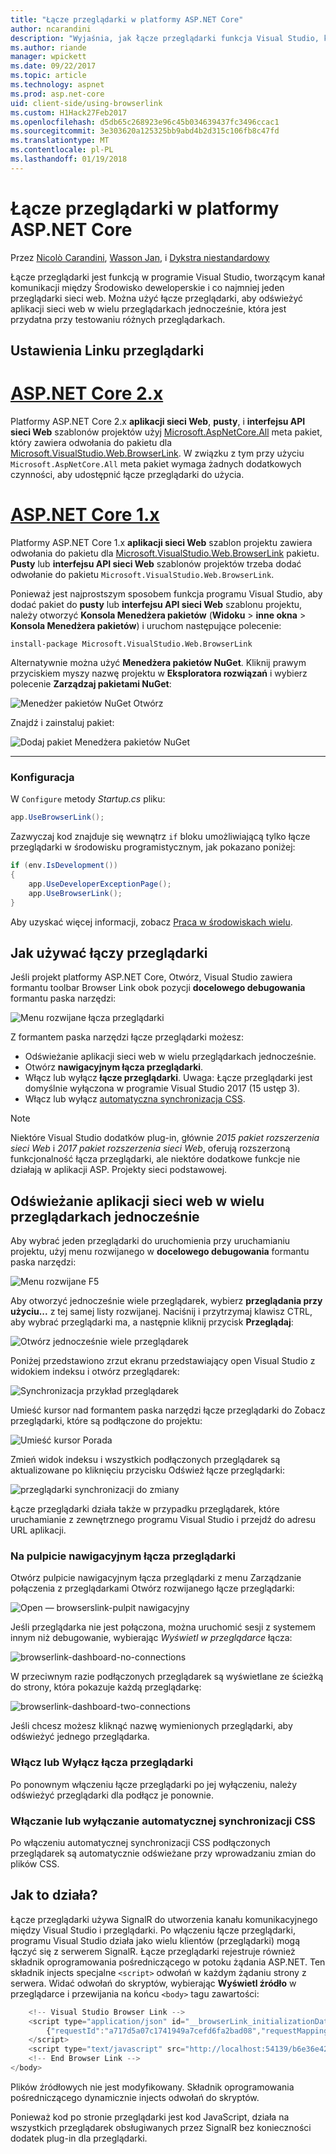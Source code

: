 ```yaml
---
title: "Łącze przeglądarki w platformy ASP.NET Core"
author: ncarandini
description: "Wyjaśnia, jak łącze przeglądarki funkcja Visual Studio, która łączy środowiska programistycznego z co najmniej jeden przeglądarki sieci web."
ms.author: riande
manager: wpickett
ms.date: 09/22/2017
ms.topic: article
ms.technology: aspnet
ms.prod: asp.net-core
uid: client-side/using-browserlink
ms.custom: H1Hack27Feb2017
ms.openlocfilehash: d5db65c268923e96c45b034639437fc3496ccac1
ms.sourcegitcommit: 3e303620a125325bb9abd4b2d315c106fb8c47fd
ms.translationtype: MT
ms.contentlocale: pl-PL
ms.lasthandoff: 01/19/2018
---
```

# <a name="browser-link-in-aspnet-core"></a>Łącze przeglądarki w platformy ASP.NET Core 

Przez [Nicolò Carandini](https://github.com/ncarandini), [Wasson Jan](https://github.com/MikeWasson), i [Dykstra niestandardowy](https://github.com/tdykstra)

Łącze przeglądarki jest funkcją w programie Visual Studio, tworzącym kanał komunikacji między Środowisko deweloperskie i co najmniej jeden przeglądarki sieci web. Można użyć łącze przeglądarki, aby odświeżyć aplikacji sieci web w wielu przeglądarkach jednocześnie, która jest przydatna przy testowaniu różnych przeglądarkach.

## <a name="browser-link-setup"></a>Ustawienia Linku przeglądarki

# <a name="aspnet-core-2xtabaspnetcore2x"></a>[ASP.NET Core 2.x](#tab/aspnetcore2x)

Platformy ASP.NET Core 2.x **aplikacji sieci Web**, **pusty**, i **interfejsu API sieci Web** szablonów projektów użyj [Microsoft.AspNetCore.All](https://www.nuget.org/packages/Microsoft.AspNetCore.All/) meta pakiet, który zawiera odwołania do pakietu dla [Microsoft.VisualStudio.Web.BrowserLink](https://www.nuget.org/packages/Microsoft.VisualStudio.Web.BrowserLink/). W związku z tym przy użyciu `Microsoft.AspNetCore.All` meta pakiet wymaga żadnych dodatkowych czynności, aby udostępnić łącze przeglądarki do użycia.

# <a name="aspnet-core-1xtabaspnetcore1x"></a>[ASP.NET Core 1.x](#tab/aspnetcore1x)

Platformy ASP.NET Core 1.x **aplikacji sieci Web** szablon projektu zawiera odwołania do pakietu dla [Microsoft.VisualStudio.Web.BrowserLink](https://www.nuget.org/packages/Microsoft.VisualStudio.Web.BrowserLink/) pakietu. **Pusty** lub **interfejsu API sieci Web** szablonów projektów trzeba dodać odwołanie do pakietu `Microsoft.VisualStudio.Web.BrowserLink`.

Ponieważ jest najprostszym sposobem funkcja programu Visual Studio, aby dodać pakiet do **pusty** lub **interfejsu API sieci Web** szablonu projektu, należy otworzyć **Konsola Menedżera pakietów** (**Widoku** > **inne okna** > **Konsola Menedżera pakietów**) i uruchom następujące polecenie:

```console
install-package Microsoft.VisualStudio.Web.BrowserLink
```

Alternatywnie można użyć **Menedżera pakietów NuGet**. Kliknij prawym przyciskiem myszy nazwę projektu w **Eksploratora rozwiązań** i wybierz polecenie **Zarządzaj pakietami NuGet**:

![Menedżer pakietów NuGet Otwórz](using-browserlink/_static/open-nuget-package-manager.png)

Znajdź i zainstaluj pakiet:

![Dodaj pakiet Menedżera pakietów NuGet](using-browserlink/_static/add-package-with-nuget-package-manager.png)

---

### <a name="configuration"></a>Konfiguracja

W `Configure` metody *Startup.cs* pliku:

```csharp
app.UseBrowserLink();
```

Zazwyczaj kod znajduje się wewnątrz `if` bloku umożliwiającą tylko łącze przeglądarki w środowisku programistycznym, jak pokazano poniżej:

```csharp
if (env.IsDevelopment())
{
    app.UseDeveloperExceptionPage();
    app.UseBrowserLink();
}
```

Aby uzyskać więcej informacji, zobacz [Praca w środowiskach wielu](xref:fundamentals/environments).

## <a name="how-to-use-browser-link"></a>Jak używać łączy przeglądarki

Jeśli projekt platformy ASP.NET Core, Otwórz, Visual Studio zawiera formantu toolbar Browser Link obok pozycji **docelowego debugowania** formantu paska narzędzi:

![Menu rozwijane łącza przeglądarki](using-browserlink/_static/browserLink-dropdown-menu.png)

Z formantem paska narzędzi łącze przeglądarki możesz:

* Odświeżanie aplikacji sieci web w wielu przeglądarkach jednocześnie.
* Otwórz **nawigacyjnym łącza przeglądarki**.
* Włącz lub wyłącz **łącze przeglądarki**. Uwaga: Łącze przeglądarki jest domyślnie wyłączona w programie Visual Studio 2017 (15 ustęp 3).
* Włącz lub wyłącz [automatyczna synchronizacja CSS](#enable-or-disable-css-auto-sync).

> [!NOTE]
> Niektóre Visual Studio dodatków plug-in, głównie *2015 pakiet rozszerzenia sieci Web* i *2017 pakiet rozszerzenia sieci Web*, oferują rozszerzoną funkcjonalność łącza przeglądarki, ale niektóre dodatkowe funkcje nie działają w aplikacji ASP. Projekty sieci podstawowej.

## <a name="refresh-the-web-application-in-several-browsers-at-once"></a>Odświeżanie aplikacji sieci web w wielu przeglądarkach jednocześnie

Aby wybrać jeden przeglądarki do uruchomienia przy uruchamianiu projektu, użyj menu rozwijanego w **docelowego debugowania** formantu paska narzędzi:

![Menu rozwijane F5](using-browserlink/_static/debug-target-dropdown-menu.png)

Aby otworzyć jednocześnie wiele przeglądarek, wybierz **przeglądania przy użyciu...**  z tej samej listy rozwijanej. Naciśnij i przytrzymaj klawisz CTRL, aby wybrać przeglądarki ma, a następnie kliknij przycisk **Przeglądaj**:

![Otwórz jednocześnie wiele przeglądarek](using-browserlink/_static/open-many-browsers-at-once.png)

Poniżej przedstawiono zrzut ekranu przedstawiający open Visual Studio z widokiem indeksu i otwórz przeglądarek:

![Synchronizacja przykład przeglądarek](using-browserlink/_static/sync-with-two-browsers-example.png)

Umieść kursor nad formantem paska narzędzi łącze przeglądarki do Zobacz przeglądarki, które są podłączone do projektu:

![Umieść kursor Porada](using-browserlink/_static/hoover-tip.png)

Zmień widok indeksu i wszystkich podłączonych przeglądarek są aktualizowane po kliknięciu przycisku Odśwież łącze przeglądarki:

![przeglądarki synchronizacji do zmiany](using-browserlink/_static/browsers-sync-to-changes.png)

Łącze przeglądarki działa także w przypadku przeglądarek, które uruchamianie z zewnętrznego programu Visual Studio i przejdź do adresu URL aplikacji.

### <a name="the-browser-link-dashboard"></a>Na pulpicie nawigacyjnym łącza przeglądarki

Otwórz pulpicie nawigacyjnym łącza przeglądarki z menu Zarządzanie połączenia z przeglądarkami Otwórz rozwijanego łącze przeglądarki:

![Open — browserslink-pulpit nawigacyjny](using-browserlink/_static/open-browserlink-dashboard.png)

Jeśli przeglądarka nie jest połączona, można uruchomić sesji z systemem innym niż debugowanie, wybierając *Wyświetl w przeglądarce* łącza:

![browserlink-dashboard-no-connections](using-browserlink/_static/browserlink-dashboard-no-connections.png)

W przeciwnym razie podłączonych przeglądarek są wyświetlane ze ścieżką do strony, która pokazuje każdą przeglądarkę:

![browserlink-dashboard-two-connections](using-browserlink/_static/browserlink-dashboard-two-connections.png)

Jeśli chcesz możesz kliknąć nazwę wymienionych przeglądarki, aby odświeżyć jednego przeglądarka.

### <a name="enable-or-disable-browser-link"></a>Włącz lub Wyłącz łącza przeglądarki

Po ponownym włączeniu łącze przeglądarki po jej wyłączeniu, należy odświeżyć przeglądarki dla podłącz je ponownie.

### <a name="enable-or-disable-css-auto-sync"></a>Włączanie lub wyłączanie automatycznej synchronizacji CSS

Po włączeniu automatycznej synchronizacji CSS podłączonych przeglądarek są automatycznie odświeżane przy wprowadzaniu zmian do plików CSS.

## <a name="how-does-it-work"></a>Jak to działa?

Łącze przeglądarki używa SignalR do utworzenia kanału komunikacyjnego między Visual Studio i przeglądarki. Po włączeniu łącze przeglądarki, programu Visual Studio działa jako wielu klientów (przeglądarki) mogą łączyć się z serwerem SignalR. Łącze przeglądarki rejestruje również składnik oprogramowania pośredniczącego w potoku żądania ASP.NET. Ten składnik injects specjalne `<script>` odwołań w każdym żądaniu strony z serwera. Widać odwołań do skryptów, wybierając **Wyświetl źródło** w przeglądarce i przewijania na końcu `<body>` tagu zawartości:

```javascript
    <!-- Visual Studio Browser Link -->
    <script type="application/json" id="__browserLink_initializationData">
        {"requestId":"a717d5a07c1741949a7cefd6fa2bad08","requestMappingFromServer":false}
    </script>
    <script type="text/javascript" src="http://localhost:54139/b6e36e429d034f578ebccd6a79bf19bf/browserLink" async="async"></script>
    <!-- End Browser Link -->
</body>
```

Plików źródłowych nie jest modyfikowany. Składnik oprogramowania pośredniczącego dynamicznie injects odwołań do skryptów. 

Ponieważ kod po stronie przeglądarki jest kod JavaScript, działa na wszystkich przeglądarek obsługiwanych przez SignalR bez konieczności dodatek plug-in dla przeglądarki.
